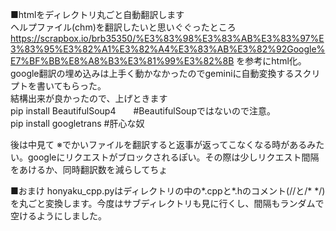 ■htmlをディレクトリ丸ごと自動翻訳します  
ヘルプファイル(chm)を翻訳したいと思いぐぐったところ  
https://scrapbox.io/brb35350/%E3%83%98%E3%83%AB%E3%83%97%E3%83%95%E3%82%A1%E3%82%A4%E3%83%AB%E3%82%92Google%E7%BF%BB%E8%A8%B3%E3%81%99%E3%82%8B
を参考にhtml化。google翻訳の埋め込みは上手く動かなかったのでgeminiに自動変換するスクリプトを書いてもらった。  
結構出来が良かったので、上げときます  
pip install BeautifulSoup4　　#BeautifulSoupではないので注意。  
pip install googletrans       #肝心な奴  

後は中見て
※でかいファイルを翻訳すると返事が返ってこなくなる時があるみたい。googleにリクエストがブロックされるぽい。その際は少しリクエスト間隔をあけるか、同時翻訳数を減らしてちょ  

■おまけ
honyaku_cpp.pyはディレクトリの中の*.cppと*.hのコメント(//と/* */)を丸ごと変換します。今度はサブディレクトリも見に行くし、間隔もランダムで空けるようにしました。  
